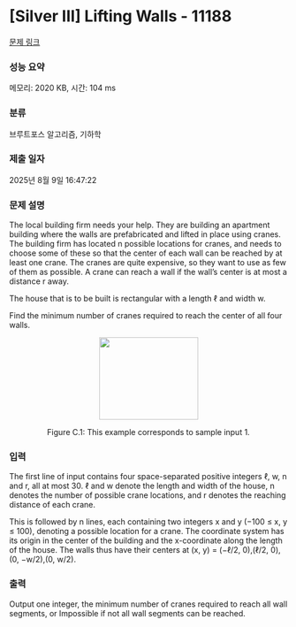 # [Silver III] Lifting Walls - 11188 

[문제 링크](https://www.acmicpc.net/problem/11188) 

### 성능 요약

메모리: 2020 KB, 시간: 104 ms

### 분류

브루트포스 알고리즘, 기하학

### 제출 일자

2025년 8월 9일 16:47:22

### 문제 설명

<p>The local building firm needs your help. They are building an apartment building where the walls are prefabricated and lifted in place using cranes. The building firm has located n possible locations for cranes, and needs to choose some of these so that the center of each wall can be reached by at least one crane. The cranes are quite expensive, so they want to use as few of them as possible. A crane can reach a wall if the wall’s center is at most a distance r away.</p>

<p>The house that is to be built is rectangular with a length ℓ and width w.</p>

<p>Find the minimum number of cranes required to reach the center of all four walls.</p>

<p style="text-align:center"><img alt="" src="https://onlinejudgeimages.s3-ap-northeast-1.amazonaws.com/problem/11188/1.png" style="height:149px; width:179px"></p>

<p style="text-align:center">Figure C.1: This example corresponds to sample input 1.</p>

### 입력 

 <p>The first line of input contains four space-separated positive integers ℓ, w, n and r, all at most 30. ℓ and w denote the length and width of the house, n denotes the number of possible crane locations, and r denotes the reaching distance of each crane.</p>

<p>This is followed by n lines, each containing two integers x and y (−100 ≤ x, y ≤ 100), denoting a possible location for a crane. The coordinate system has its origin in the center of the building and the x-coordinate along the length of the house. The walls thus have their centers at (x, y) = (−ℓ/2, 0),(ℓ/2, 0),(0, −w/2),(0, w/2).</p>

### 출력 

 <p>Output one integer, the minimum number of cranes required to reach all wall segments, or Impossible if not all wall segments can be reached.</p>

